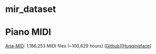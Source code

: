 # mir_dataset

# Piano MIDI
[Aria-MID](https://arxiv.org/abs/2504.15071): 1,186,253 MIDI files (~100,629 hours) [[Github](https://github.com/loubbrad/aria-midi?tab=readme-ov-file#user-content-fn-1-7d06bfc03a40d02b1b357fa85ef1ff1c)][[Huggingface](https://huggingface.co/datasets/loubb/aria-midi)]
